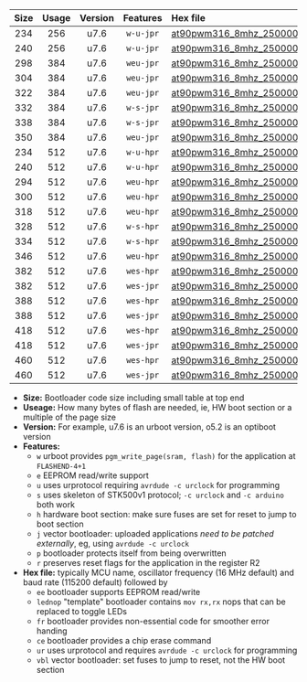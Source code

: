 |Size|Usage|Version|Features|Hex file|
|:-:|:-:|:-:|:-:|:--|
|234|256|u7.6|`w-u-jpr`|[at90pwm316_8mhz_250000bps_ur_vbl.hex](https://raw.githubusercontent.com/stefanrueger/urboot/main/at90pwm316_8mhz_250000bps_ur_vbl.hex)|
|240|256|u7.6|`w-u-jpr`|[at90pwm316_8mhz_250000bps_lednop_ur_vbl.hex](https://raw.githubusercontent.com/stefanrueger/urboot/main/at90pwm316_8mhz_250000bps_lednop_ur_vbl.hex)|
|298|384|u7.6|`weu-jpr`|[at90pwm316_8mhz_250000bps_ee_ur_vbl.hex](https://raw.githubusercontent.com/stefanrueger/urboot/main/at90pwm316_8mhz_250000bps_ee_ur_vbl.hex)|
|304|384|u7.6|`weu-jpr`|[at90pwm316_8mhz_250000bps_ee_lednop_ur_vbl.hex](https://raw.githubusercontent.com/stefanrueger/urboot/main/at90pwm316_8mhz_250000bps_ee_lednop_ur_vbl.hex)|
|322|384|u7.6|`weu-jpr`|[at90pwm316_8mhz_250000bps_ee_lednop_fr_ur_vbl.hex](https://raw.githubusercontent.com/stefanrueger/urboot/main/at90pwm316_8mhz_250000bps_ee_lednop_fr_ur_vbl.hex)|
|332|384|u7.6|`w-s-jpr`|[at90pwm316_8mhz_250000bps_vbl.hex](https://raw.githubusercontent.com/stefanrueger/urboot/main/at90pwm316_8mhz_250000bps_vbl.hex)|
|338|384|u7.6|`w-s-jpr`|[at90pwm316_8mhz_250000bps_lednop_vbl.hex](https://raw.githubusercontent.com/stefanrueger/urboot/main/at90pwm316_8mhz_250000bps_lednop_vbl.hex)|
|350|384|u7.6|`weu-jpr`|[at90pwm316_8mhz_250000bps_ee_lednop_fr_ce_ur_vbl.hex](https://raw.githubusercontent.com/stefanrueger/urboot/main/at90pwm316_8mhz_250000bps_ee_lednop_fr_ce_ur_vbl.hex)|
|234|512|u7.6|`w-u-hpr`|[at90pwm316_8mhz_250000bps_ur.hex](https://raw.githubusercontent.com/stefanrueger/urboot/main/at90pwm316_8mhz_250000bps_ur.hex)|
|240|512|u7.6|`w-u-hpr`|[at90pwm316_8mhz_250000bps_lednop_ur.hex](https://raw.githubusercontent.com/stefanrueger/urboot/main/at90pwm316_8mhz_250000bps_lednop_ur.hex)|
|294|512|u7.6|`weu-hpr`|[at90pwm316_8mhz_250000bps_ee_ur.hex](https://raw.githubusercontent.com/stefanrueger/urboot/main/at90pwm316_8mhz_250000bps_ee_ur.hex)|
|300|512|u7.6|`weu-hpr`|[at90pwm316_8mhz_250000bps_ee_lednop_ur.hex](https://raw.githubusercontent.com/stefanrueger/urboot/main/at90pwm316_8mhz_250000bps_ee_lednop_ur.hex)|
|318|512|u7.6|`weu-hpr`|[at90pwm316_8mhz_250000bps_ee_lednop_fr_ur.hex](https://raw.githubusercontent.com/stefanrueger/urboot/main/at90pwm316_8mhz_250000bps_ee_lednop_fr_ur.hex)|
|328|512|u7.6|`w-s-hpr`|[at90pwm316_8mhz_250000bps.hex](https://raw.githubusercontent.com/stefanrueger/urboot/main/at90pwm316_8mhz_250000bps.hex)|
|334|512|u7.6|`w-s-hpr`|[at90pwm316_8mhz_250000bps_lednop.hex](https://raw.githubusercontent.com/stefanrueger/urboot/main/at90pwm316_8mhz_250000bps_lednop.hex)|
|346|512|u7.6|`weu-hpr`|[at90pwm316_8mhz_250000bps_ee_lednop_fr_ce_ur.hex](https://raw.githubusercontent.com/stefanrueger/urboot/main/at90pwm316_8mhz_250000bps_ee_lednop_fr_ce_ur.hex)|
|382|512|u7.6|`wes-hpr`|[at90pwm316_8mhz_250000bps_ee.hex](https://raw.githubusercontent.com/stefanrueger/urboot/main/at90pwm316_8mhz_250000bps_ee.hex)|
|382|512|u7.6|`wes-jpr`|[at90pwm316_8mhz_250000bps_ee_vbl.hex](https://raw.githubusercontent.com/stefanrueger/urboot/main/at90pwm316_8mhz_250000bps_ee_vbl.hex)|
|388|512|u7.6|`wes-hpr`|[at90pwm316_8mhz_250000bps_ee_lednop.hex](https://raw.githubusercontent.com/stefanrueger/urboot/main/at90pwm316_8mhz_250000bps_ee_lednop.hex)|
|388|512|u7.6|`wes-jpr`|[at90pwm316_8mhz_250000bps_ee_lednop_vbl.hex](https://raw.githubusercontent.com/stefanrueger/urboot/main/at90pwm316_8mhz_250000bps_ee_lednop_vbl.hex)|
|418|512|u7.6|`wes-hpr`|[at90pwm316_8mhz_250000bps_ee_lednop_fr.hex](https://raw.githubusercontent.com/stefanrueger/urboot/main/at90pwm316_8mhz_250000bps_ee_lednop_fr.hex)|
|418|512|u7.6|`wes-jpr`|[at90pwm316_8mhz_250000bps_ee_lednop_fr_vbl.hex](https://raw.githubusercontent.com/stefanrueger/urboot/main/at90pwm316_8mhz_250000bps_ee_lednop_fr_vbl.hex)|
|460|512|u7.6|`wes-hpr`|[at90pwm316_8mhz_250000bps_ee_lednop_fr_ce.hex](https://raw.githubusercontent.com/stefanrueger/urboot/main/at90pwm316_8mhz_250000bps_ee_lednop_fr_ce.hex)|
|460|512|u7.6|`wes-jpr`|[at90pwm316_8mhz_250000bps_ee_lednop_fr_ce_vbl.hex](https://raw.githubusercontent.com/stefanrueger/urboot/main/at90pwm316_8mhz_250000bps_ee_lednop_fr_ce_vbl.hex)|

- **Size:** Bootloader code size including small table at top end
- **Useage:** How many bytes of flash are needed, ie, HW boot section or a multiple of the page size
- **Version:** For example, u7.6 is an urboot version, o5.2 is an optiboot version
- **Features:**
  + `w` urboot provides `pgm_write_page(sram, flash)` for the application at `FLASHEND-4+1`
  + `e` EEPROM read/write support
  + `u` uses urprotocol requiring `avrdude -c urclock` for programming
  + `s` uses skeleton of STK500v1 protocol; `-c urclock` and `-c arduino` both work
  + `h` hardware boot section: make sure fuses are set for reset to jump to boot section
  + `j` vector bootloader: uploaded applications *need to be patched externally*, eg, using `avrdude -c urclock`
  + `p` bootloader protects itself from being overwritten
  + `r` preserves reset flags for the application in the register R2
- **Hex file:** typically MCU name, oscillator frequency (16 MHz default) and baud rate (115200 default) followed by
  + `ee` bootloader supports EEPROM read/write
  + `lednop` "template" bootloader contains `mov rx,rx` nops that can be replaced to toggle LEDs
  + `fr` bootloader provides non-essential code for smoother error handing
  + `ce` bootloader provides a chip erase command
  + `ur` uses urprotocol and requires `avrdude -c urclock` for programming
  + `vbl` vector bootloader: set fuses to jump to reset, not the HW boot section
